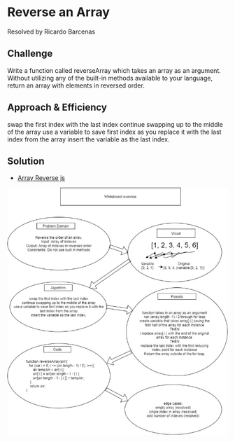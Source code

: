 # Reverse an Array
Resolved by Ricardo Barcenas

## Challenge
Write a function called reverseArray which takes an array as an argument. Without utilizing any of the built-in methods available to your language, return an array with elements in reversed order.

## Approach & Efficiency
swap the first index with the last index
continue swapping up to the middle of the array
use a variable to save first index as you replace it with the last index from the array
insert the variable as the last index.

## Solution

- [Array Reverse js](array-reverse.js) 

![Whiteboard](assets/codechallenge1.jpg)